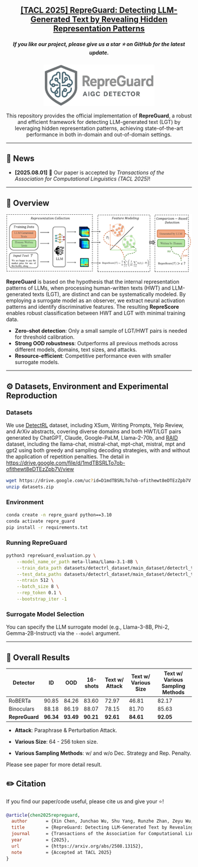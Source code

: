 <h2 align="center">
  <a href="https://github.com/NLP2CT/RepreGuard">[TACL 2025] RepreGuard: Detecting LLM-Generated Text by Revealing Hidden Representation Patterns</a>
</h2>

<h5 align="center">
  If you like our project, please give us a star ⭐ on GitHub for the latest update.
</h5>

<p align="center">
  <img src="image/RepreGuard_logo.png" alt="RepreGuard" style="width: 300px; height: auto;">
</p>

<div align="center">

This repository provides the official implementation of **RepreGuard**, a robust and efficient framework for detecting LLM-generated text (LGT) by leveraging hidden representation patterns, achieving state-of-the-art performance in both in-domain and out-of-domain settings.

</div>

---

## 📣 News

- **[2025.08.01]** 🎉 Our paper is accepted by *Transactions of the Association for Computational Linguistics (TACL 2025)*!

---

## 🧐 Overview

<img src="image/RepreGuard.png" width="1000px">

**RepreGuard** is based on the hypothesis that the internal representation patterns of LLMs, when processing human-written texts (HWT) and LLM-generated texts (LGT), are distinct and can be systematically modeled. By employing a surrogate model as an observer, we extract neural activation patterns and identify discriminative features. The resulting **RepreScore** enables robust classification between HWT and LGT with minimal training data.

- **Zero-shot detection**: Only a small sample of LGT/HWT pairs is needed for threshold calibration.
- **Strong OOD robustness**: Outperforms all previous methods across different models, domains, text sizes, and attacks.
- **Resource-efficient**: Competitive performance even with smaller surrogate models.

---

## ⚙️ Datasets, Environment and Experimental Reproduction

### Datasets

We use [DetectRL](https://github.com/NLP2CT/DetectRL) dataset, including XSum, Writing Prompts, Yelp Review, and ArXiv abstracts, covering diverse domains and both HWT/LGT pairs generated by ChatGPT, Claude, Google-PaLM, Llama-2-70b, and [RAID](https://github.com/liamdugan/raid) dataset, including the llama-chat, mistral-chat, mpt-chat, mistral, mpt and gpt2 using both greedy and sampling decoding strategies, with and without the application of repetition penalties. The detail in https://drive.google.com/file/d/1mdTBSRLTo7ob-ofithewt8eDTEzZpb7V/view
```bash
wget https://drive.google.com/uc?id=D1mdTBSRLTo7ob-ofithewt8eDTEzZpb7V
unzip datasets.zip
```


### Environment

```bash
conda create -n repre_guard python==3.10
conda activate repre_guard
pip install -r requirements.txt
```

### Running RepreGuard

```bash
python3 repreGuard_evaluation.py \
    --model_name_or_path meta-llama/Llama-3.1-8B \
    --train_data_path datasets/detectrl_dataset/main_dataset/detectrl_train_dataset_llm_type_ChatGPT.json \
    --test_data_paths datasets/detectrl_dataset/main_dataset/detectrl_test_dataset_llm_type_ChatGPT.json, datasets/detectrl_dataset/main_dataset/detectrl_test_dataset_llm_type_Google-PaLM.json, datasets/detectrl_dataset/main_dataset/detectrl_test_dataset_llm_type_Claude-instant.json, datasets/detectrl_dataset/main_dataset/detectrl_test_dataset_llm_type_Llama-2-70b.json \
    --ntrain 512 \
    --batch_size 8 \
    --rep_token 0.1 \
    --bootstrap_iter -1
```

### Surrogate Model Selection

You can specify the LLM surrogate model (e.g., Llama-3-8B, Phi-2, Gemma-2B-Instruct) via the `--model` argument.

---

## 🧪 Overall Results

| Detector      |  ID      |  OOD     | 16-shots |  Text w/ Attack | Text w/ Various Size | Text w/ Various Sampling Methods |
|---------------|----------|----------|----------|-----------------|----------------------|----------------------------------|
| RoBERTa       | 90.85    | 84.26    | 83.60    | 72.97           | 46.81                |  82.17                           |
| Binoculars    | 88.18    | 86.19    | 88.07    | 78.15           | 81.70                |  85.63                           |
| **RepreGuard**| **96.34**| **93.49**| **90.21**| **92.61**       | **84.61**            |  **92.05**                       |

- **Attack**: Paraphrase & Perturbation Attack. 

- **Various Size**: 64 - 256 token size. 

- **Various Sampling Methods**: w/ and w/o Dec. Strategy and Rep. Penalty. 

Please see paper for more detail result.

## ✏️ Citation

If you find our paper/code useful, please cite us and give your ⭐!

```bibtex
@article{chen2025repreguard,
  author       = {Xin Chen, Junchao Wu, Shu Yang, Runzhe Zhan, Zeyu Wu, Ziyang Luo, Di Wang, Min Yang, Lidia S. Chao and Derek F. Wong},
  title        = {RepreGuard: Detecting LLM-Generated Text by Revealing Hidden Representation Patterns},
  journal      = {Transactions of the Association for Computational Linguistics},
  year         = {2025},
  url          = {https://arxiv.org/abs/2508.13152},
  note         = {Accepted at TACL 2025}
}
```

